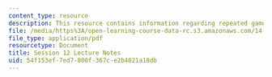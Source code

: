 ```yaml
---
content_type: resource
description: This resource contains information regarding repeated games.
file: /media/https%3A/open-learning-course-data-rc.s3.amazonaws.com/14-12-economic-applications-of-game-theory-fall-2012/54f153ef7ed7800f367ce2b4021a18db_MIT14_12F12_chapter12.pdf
file_type: application/pdf
resourcetype: Document
title: Session 12 Lecture Notes
uid: 54f153ef-7ed7-800f-367c-e2b4021a18db
---
```

